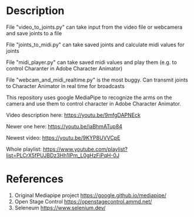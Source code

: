 # Description

File "video_to_joints.py" can take input from the video file or webcamera and save joints to a file

File "joints_to_midi.py" can take saved joints and calculate midi values for joints

File "midi_player.py" can take saved midi values and play them (e.g. to control Charanter in Adobe Character Animator)

File "webcam_and_midi_realtime.py" is the most buggy. Can transmit joints to Character Animator in real time for broadcasts


This repository uses google MediaPipe to recognize the arms on the camera and use them to control character in Adobe Character Animator.


Video description here: https://youtu.be/9mfgDAPNEck

Newer one here: https://youtu.be/iaBhmATup84

Newest video: https://youtu.be/9KYP8UVVCpE

Whole playlist: https://www.youtube.com/playlist?list=PLCrX5fPUJBDz3Hh1IPm_L0gHzFiPqH-0J

# References

1) Original Mediapipe project  https://google.github.io/mediapipe/
2) Open Stage Control https://openstagecontrol.ammd.net/
3) Seleneum https://www.selenium.dev/

